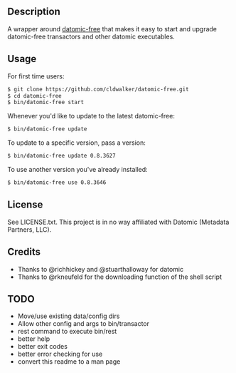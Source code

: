 ## Description
A wrapper around [datomic-free](http://downloads.datomic.com/free.html) that makes it easy to
start and upgrade datomic-free transactors and other datomic executables.

## Usage

For first time users:

```sh
$ git clone https://github.com/cldwalker/datomic-free.git
$ cd datomic-free
$ bin/datomic-free start
```

Whenever you'd like to update to the latest datomic-free:

```sh
$ bin/datomic-free update
```

To update to a specific version, pass a version:

```sh
$ bin/datomic-free update 0.8.3627
```

To use another version you've already installed:

```sh
$ bin/datomic-free use 0.8.3646
```

## License
See LICENSE.txt. This project is in no way affiliated with Datomic (Metadata Partners, LLC).

## Credits
* Thanks to @richhickey and @stuarthalloway for datomic
* Thanks to @rkneufeld for the downloading function of the shell script

## TODO
* Move/use existing data/config dirs
* Allow other config and args to bin/transactor
* rest command to execute bin/rest
* better help
* better exit codes
* better error checking for use
* convert this readme to a man page
